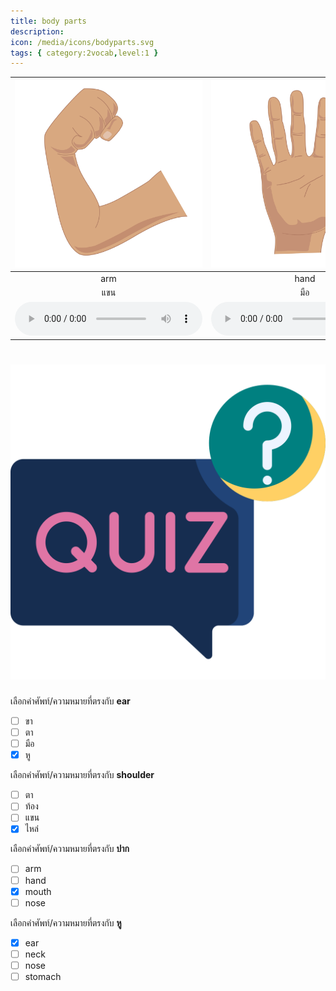```yaml
---
title: body parts
description: 
icon: /media/icons/bodyparts.svg
tags: { category:2vocab,level:1 }
---
```


<div class="carrousel">


|![](/media/img/body&#x20;parts/arm.svg)|![](/media/img/body&#x20;parts/hand.svg)|![](/media/img/body&#x20;parts/stomach.svg)|![](/media/img/body&#x20;parts/leg.svg)|![](/media/img/body&#x20;parts/ear.svg)|![](/media/img/body&#x20;parts/neck.svg)|![](/media/img/body&#x20;parts/nose.svg)|![](/media/img/body&#x20;parts/hair.svg)|![](/media/img/body&#x20;parts/chest.svg)|![](/media/img/body&#x20;parts/face.svg)|![](/media/img/body&#x20;parts/mouth.svg)|![](/media/img/body&#x20;parts/eye.svg)|![](/media/img/body&#x20;parts/shoulder.svg)|![](/media/img/body&#x20;parts/head.svg)|![](/media/img/body&#x20;parts/foot.svg)|
| :----: | :----: | :----: | :----: | :----: | :----: | :----: | :----: | :----: | :----: | :----: | :----: | :----: | :----: | :----: |
|arm|hand|stomach|leg|ear|neck|nose|hair|chest|face|mouth|eye|shoulder|head|foot|
|แขน|มือ|ท้อง|ขา|หู|คอ|จมูก|ผม|หน้าอก|หน้า|ปาก|ตา|ไหล่|หัว|เท้า|
|![](/media/audio/arm.mp3)|![](/media/audio/hand.mp3)|![](/media/audio/stomach.mp3)|![](/media/audio/leg.mp3)|![](/media/audio/ear.mp3)|![](/media/audio/neck.mp3)|![](/media/audio/nose.mp3)|![](/media/audio/hair.mp3)|![](/media/audio/chest.mp3)|![](/media/audio/face.mp3)|![](/media/audio/mouth.mp3)|![](/media/audio/eye.mp3)|![](/media/audio/shoulder.mp3)|![](/media/audio/head.mp3)|![](/media/audio/foot.mp3)|

</div>



# ![icon](/media/icons/quiz.svg) 


 เลือกคำศัพท์/ความหมายที่ตรงกับ **ear**
 - [ ] ขา
 - [ ] ตา
 - [ ] มือ
 - [x] หู

 เลือกคำศัพท์/ความหมายที่ตรงกับ **shoulder**
 - [ ] ตา
 - [ ] ท้อง
 - [ ] แขน
 - [x] ไหล่

 เลือกคำศัพท์/ความหมายที่ตรงกับ **ปาก**
 - [ ] arm
 - [ ] hand
 - [x] mouth
 - [ ] nose

 เลือกคำศัพท์/ความหมายที่ตรงกับ **หู**
 - [x] ear
 - [ ] neck
 - [ ] nose
 - [ ] stomach
